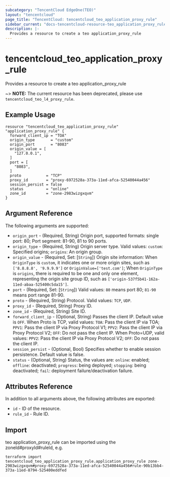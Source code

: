 ```yaml
---
subcategory: "TencentCloud EdgeOne(TEO)"
layout: "tencentcloud"
page_title: "TencentCloud: tencentcloud_teo_application_proxy_rule"
sidebar_current: "docs-tencentcloud-resource-teo_application_proxy_rule"
description: |-
  Provides a resource to create a teo application_proxy_rule
---
```


# tencentcloud_teo_application_proxy_rule

Provides a resource to create a teo application_proxy_rule

~> **NOTE:** The current resource has been deprecated, please use `tencentcloud_teo_l4_proxy_rule`.

## Example Usage

```hcl
resource "tencentcloud_teo_application_proxy_rule" "application_proxy_rule" {
  forward_client_ip = "TOA"
  origin_type       = "custom"
  origin_port       = "8083"
  origin_value = [
    "127.0.0.1",
  ]
  port = [
    "8083",
  ]
  proto           = "TCP"
  proxy_id        = "proxy-6972528a-373a-11ed-afca-52540044a456"
  session_persist = false
  status          = "online"
  zone_id         = "zone-2983wizgxqvm"
}
```

## Argument Reference

The following arguments are supported:

* `origin_port` - (Required, String) Origin port, supported formats: single port: 80; Port segment: 81-90, 81 to 90 ports.
* `origin_type` - (Required, String) Origin server type. Valid values: `custom`: Specified origins; `origins`: An origin group.
* `origin_value` - (Required, Set: [`String`]) Origin site information: When `OriginType` is `custom`, it indicates one or more origin sites, such as `['8.8.8.8', '9.9.9.9']` or `OriginValue=['test.com']`; When `OriginType` is `origins`, there is required to be one and only one element, representing the origin site group ID, such as `['origin-537f5b41-162a-11ed-abaa-525400c5da15']`.
* `port` - (Required, Set: [`String`]) Valid values: `80` means port 80; `81-90` means port range 81-90.
* `proto` - (Required, String) Protocol. Valid values: `TCP`, `UDP`.
* `proxy_id` - (Required, String) Proxy ID.
* `zone_id` - (Required, String) Site ID.
* `forward_client_ip` - (Optional, String) Passes the client IP. Default value is `OFF`. When Proto is TCP, valid values: `TOA`: Pass the client IP via TOA; `PPV1`: Pass the client IP via Proxy Protocol V1; `PPV2`: Pass the client IP via Proxy Protocol V2; `OFF`: Do not pass the client IP. When Proto=UDP, valid values: `PPV2`: Pass the client IP via Proxy Protocol V2; `OFF`: Do not pass the client IP.
* `session_persist` - (Optional, Bool) Specifies whether to enable session persistence. Default value is false.
* `status` - (Optional, String) Status, the values are: `online`: enabled; `offline`: deactivated; `progress`: being deployed; `stopping`: being deactivated; `fail`: deployment failure/deactivation failure.

## Attributes Reference

In addition to all arguments above, the following attributes are exported:

* `id` - ID of the resource.
* `rule_id` - Rule ID.


## Import

teo application_proxy_rule can be imported using the zoneId#proxyId#ruleId, e.g.
```
terraform import tencentcloud_teo_application_proxy_rule.application_proxy_rule zone-2983wizgxqvm#proxy-6972528a-373a-11ed-afca-52540044a456#rule-90b13bb4-373a-11ed-8794-525400eddfed
```

